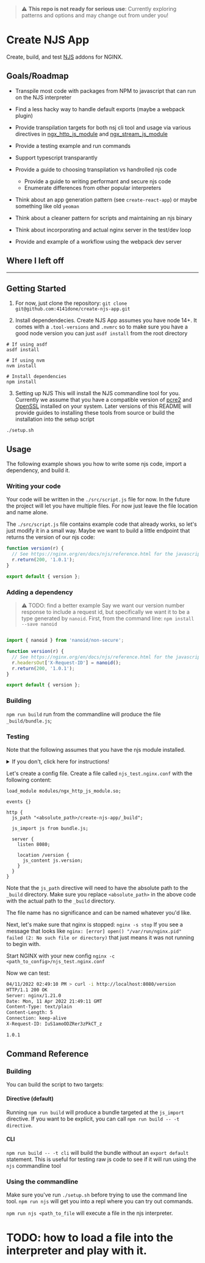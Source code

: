 > :warning: **This repo is not ready for serious use**: Currently exploring patterns and options and may change out from under you!

# Create NJS App

Create, build, and test [NJS](https://nginx.org/en/docs/njs/) addons for NGINX.

## Goals/Roadmap
* Transpile most code with packages from NPM to javascript that can run on the NJS interpreter
* Find a less hacky way to handle default exports (maybe a webpack plugin)
* Provide transpilation targets for both nsj cli tool and usage via various directives in [ngx_http_js_module](https://nginx.org/en/docs/http/ngx_http_js_module.html) and [ngx_stream_js_module](https://nginx.org/en/docs/stream/ngx_stream_js_module.html)
* Provide a testing example and run commands
* Support typescript transparantly
* Provide a guide to choosing transpilation vs handrolled njs code
  * Provide a guide to writing performant and secure njs code
  * Enumerate differences from other popular interpreters

* Think about an app generation pattern (see `create-react-app`) or maybe something like old `yeoman`
* Think about a cleaner pattern for scripts and maintaining an njs binary
* Think about incorporating and actual nginx server in the test/dev loop
* Provide and example of a workflow using the webpack dev server

## Where I left off

---

## Getting Started
1. For now, just clone the repository:
`git clone git@github.com:4141done/create-njs-app.git`

2. Install dependendecies.  Create NJS App assumes you have node 14+.  It comes with a `.tool-versions` and `.nvmrc` so to make sure you have a good node version you can just `asdf install` from the root directory

```
# If using asdf
asdf install

# If using nvm
nvm install

# Install dependencies
npm install

```

3. Setting up NJS
This will install the NJS commandline tool for you. Currently we assume that you have a compatible version of [pcre2](https://github.com/PhilipHazel/pcre2/releases)
and [OpenSSL](https://www.openssl.org/source/) installed on your system.  Later versions of this README will provide guides to installing these tools
from source or build the installation into the setup script

```
./setup.sh
```

## Usage
The following example shows you how to write some njs code, import a dependency, and build it.

### Writing your code
Your code will be written in the `./src/script.js` file for now.  In the future the project will let you have multiple files.  For now just leave the file location and name alone.

The `./src/script.js` file contains example code that already works, so let's just modify it in a small way.  Maybe we want to build a little endpoint that returns the version of our njs code:
```javascript
function version(r) {
  // See https://nginx.org/en/docs/njs/reference.html for the javascript API reference
  r.return(200, '1.0.1');
}

export default { version };
```

### Adding a dependency
> :warning: TODO: find a better example
Say we want our version number response to include a request id, but specifically we want it to be a type generated by `nanoid`.
First, from the command line: `npm install --save nanoid`

```javascript

import { nanoid } from 'nanoid/non-secure';

function version(r) {
  // See https://nginx.org/en/docs/njs/reference.html for the javascript API reference
  r.headersOut['X-Request-ID'] = nanoid();
  r.return(200, '1.0.1');
}

export default { version };
```

### Building
`npm run build` run from the commandline will produce the file `_build/bundle.js`;

### Testing
Note that the following assumes that you have the njs module installed.
<details>
  <summary>If you don't, click here for instructions!</summary>
  
  TODO: Easy NJS installation instructions
</details>

Let's create a config file.  Create a file called `njs_test.nginx.conf` with the following content:
```
load_module modules/ngx_http_js_module.so;

events {}

http {
  js_path "<absolute_path>/create-njs-app/_build";

  js_import js from bundle.js;

  server {
    listen 8080;

    location /version {
      js_content js.version;
    }
  }
}
```
Note that the `js_path` directive will need to have the absolute path to the `_build` directory. Make sure you replace `<absolute_path>` in the above code with the actual path to the `_build` directory.

The file name has no significance and can be named whatever you'd like.

Next, let's make sure that nginx is stopped:
`nginx -s stop`
If you see a message that looks like `nginx: [error] open() "/var/run/nginx.pid" failed (2: No such file or directory)` that just means it was not running to begin with.

Start NGINX with your new config `nginx -c <path_to_config>/njs_test.nginx.conf`

Now we can test:
```bash
04/11/2022 02:49:10 PM > curl -i http://localhost:8080/version
HTTP/1.1 200 OK
Server: nginx/1.21.0
Date: Mon, 11 Apr 2022 21:49:11 GMT
Content-Type: text/plain
Content-Length: 5
Connection: keep-alive
X-Request-ID: IuS1amoODZRer3zPkCT_z

1.0.1
```

## Command Reference
### Building
You can build the script to two targets:
#### Directive (default)
Running `npm run build` will produce a bundle targeted at the `js_import` directive. If you want to be explicit, you can call `npm run build -- -t directive`.

#### CLI
`npm run build -- -t cli` will build the bundle without an `export default` statement.  This is useful for testing raw js code to see if it will run using the `njs` commandline tool


### Using the commandline
Make sure you've run `./setup.sh` before trying to use the command line tool.
`npm run njs` will get you into a repl where you can try out commands.

`npm run njs <path_to_file` will execute a file in the njs interpreter.

# TODO: how to load a file into the interpreter and play with it.
